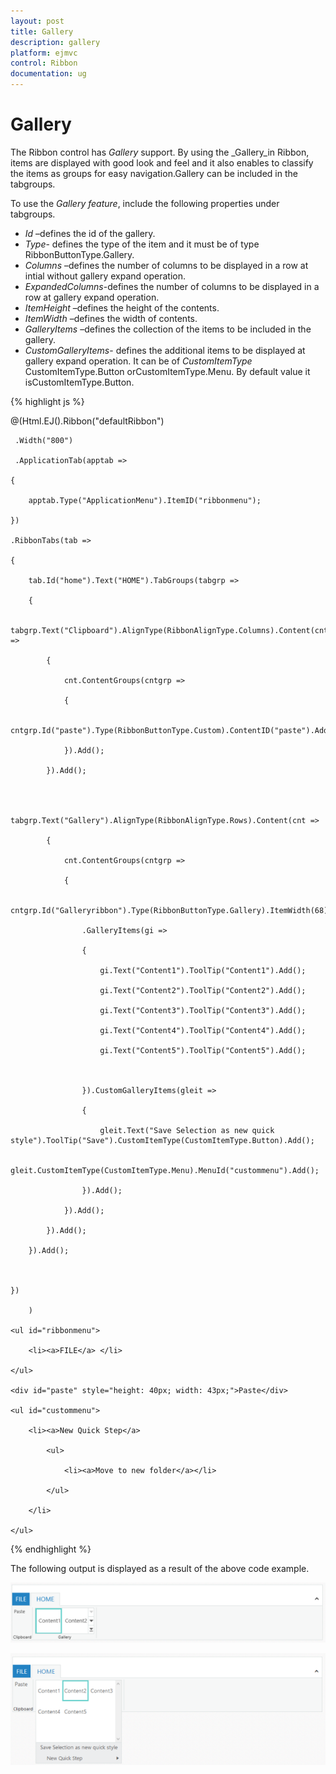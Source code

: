 ```yaml
---
layout: post
title: Gallery
description: gallery
platform: ejmvc
control: Ribbon
documentation: ug
---
```


# Gallery

The Ribbon control has _Gallery_ support. By using the _Gallery_in Ribbon, items are displayed with good look and feel and it also enables to classify the items as groups for easy navigation.Gallery can be included in the tabgroups.

To use the _Gallery feature_, include the following properties under tabgroups.

* _Id_ –defines the id of the gallery.
* _Type_- defines the type of the item and it must be of type RibbonButtonType.Gallery.
* _Columns_ –defines the number of columns to be displayed in a row at intial without gallery expand operation.
* _ExpandedColumns_-defines the number of columns to be displayed in a row at gallery expand operation.
* _ItemHeight_ –defines the height of the  contents.
* _ItemWidth_ –defines the width of contents.
* _GalleryItems_ –defines the collection of the items to be included in the gallery.
* _CustomGalleryItems_- defines the additional items to be  displayed at gallery expand operation. It can be of _CustomItemType_ CustomItemType.Button orCustomItemType.Menu. By default value it isCustomItemType.Button.



{% highlight js %}

@(Html.EJ().Ribbon("defaultRibbon")

     .Width("800")

     .ApplicationTab(apptab =>

    {

        apptab.Type("ApplicationMenu").ItemID("ribbonmenu");

    })

    .RibbonTabs(tab =>

    {

        tab.Id("home").Text("HOME").TabGroups(tabgrp =>

        {

            tabgrp.Text("Clipboard").AlignType(RibbonAlignType.Columns).Content(cnt =>

            {

                cnt.ContentGroups(cntgrp =>

                {

                    cntgrp.Id("paste").Type(RibbonButtonType.Custom).ContentID("paste").Add();

                }).Add();

            }).Add();



            tabgrp.Text("Gallery").AlignType(RibbonAlignType.Rows).Content(cnt =>

            {

                cnt.ContentGroups(cntgrp =>

                {

                    cntgrp.Id("Galleryribbon").Type(RibbonButtonType.Gallery).ItemWidth(68).ItemHeight(54).Columns(2).ExpandedColumns(3)

					.GalleryItems(gi =>

                    {

                        gi.Text("Content1").ToolTip("Content1").Add();

                        gi.Text("Content2").ToolTip("Content2").Add();

                        gi.Text("Content3").ToolTip("Content3").Add();

                        gi.Text("Content4").ToolTip("Content4").Add();

                        gi.Text("Content5").ToolTip("Content5").Add();



                    }).CustomGalleryItems(gleit =>

                    {

                        gleit.Text("Save Selection as new quick style").ToolTip("Save").CustomItemType(CustomItemType.Button).Add();

                                                       gleit.CustomItemType(CustomItemType.Menu).MenuId("custommenu").Add();

                    }).Add();

                }).Add();

            }).Add();

        }).Add();



    })

        )

    <ul id="ribbonmenu">

        <li><a>FILE</a> </li>

    </ul>

    <div id="paste" style="height: 40px; width: 43px;">Paste</div>

    <ul id="custommenu">

        <li><a>New Quick Step</a>

            <ul>

                <li><a>Move to new folder</a></li>

            </ul>

        </li>

    </ul>



{% endhighlight %}



The following output is displayed as a result of the above code example.

![](Gallery_images/Gallery_img1.png)



![](Gallery_images/Gallery_img2.png)



